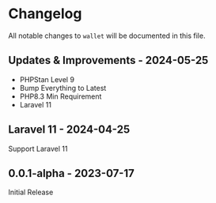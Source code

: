 # Changelog

All notable changes to `wallet` will be documented in this file.

## Updates & Improvements - 2024-05-25

- PHPStan Level 9
- Bump Everything to Latest
- PHP8.3 Min Requirement
- Laravel 11

## Laravel 11 - 2024-04-25

Support Laravel 11

## 0.0.1-alpha - 2023-07-17

Initial Release

